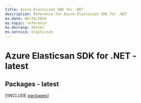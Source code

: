 ```yaml
---
title: Azure Elasticsan SDK for .NET
description: Reference for Azure Elasticsan SDK for .NET
ms.date: 06/24/2024
ms.topic: reference
ms.devlang: dotnet
ms.service: elasticsan
---
```

# Azure Elasticsan SDK for .NET - latest
## Packages - latest
[!INCLUDE [packages](elasticsan-index.md)]